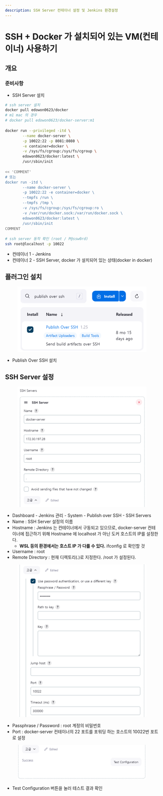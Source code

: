 ```yaml
---
description: SSH Server 컨테이너 설정 및 Jenkins 환경설정
---
```


# SSH + Docker 가 설치되어 있는 VM(컨테이너) 사용하기

## 개요

### 준비사항

* SSH Server 설치

```bash
# ssh server 설치
docker pull edowon0623/docker
# m1 mac 의 경우
# docker pull edowon0623/docker-server:m1

docker run --privileged -itd \
        --name docker-server \
        -p 10022:22 -p 8081:8080 \
        -e container=docker \
        -v /sys/fs/cgroup:/sys/fs/cgroup \
        edowon0623/docker:latest \
        /usr/sbin/init
        
<< 'COMMENT'
# 또는
docker run -itd \
        --name docker-server \
        -p 10022:22 -e container=docker \
        --tmpfs /run \
        --tmpfs /tmp \
        -v /sys/fs/cgroup:/sys/fs/cgroup:ro \
        -v /var/run/docker.sock:/var/run/docker.sock \
        edowon0623/docker:latest \
        /usr/sbin/init
COMMENT

# ssh server 동작 확인 (root / P@ssw0rd)
ssh root@localhost -p 10022
```



* 컨테이너 1 - Jenkins
* 컨테이너 2 - SSH Server, docker 가 설치되어 있는 상태(docker in docker)



## 플러그인 설치

<figure><img src="../../.gitbook/assets/image (4).png" alt=""><figcaption></figcaption></figure>

* Publish Over SSH 설치



## SSH Server  설정

<figure><img src="../../.gitbook/assets/image (3) (1).png" alt=""><figcaption></figcaption></figure>

* Dashboard - Jenkins 관리 - System - Publish over SSH - SSH Servers
* Name : SSH Server 설정의 이름
* Hostname : Jenkins 는 컨테이너에서 구동되고 있으므로,  docker-server 컨테이너에 접근하기 위해 Hostname 에 localhost 가 아닌 도커 호스트의 IP를 설정한다.
  * **WSL 등의 환경에서는 호스트 IP 가 다를 수 있다.** ifconfig 로 확인할 것
* Username : root
* Remote Directory : 현재 디렉토리(.)로 지정한다. /root 가 설정된다.

<figure><img src="../../.gitbook/assets/image (2) (1).png" alt=""><figcaption></figcaption></figure>

* Passphrase / Password : root 계정의 비밀번호
* Port : docker-server 컨테이너의 22 포트를 포워딩 하는 호스트의  10022번 포트로 설정

<figure><img src="../../.gitbook/assets/image (5).png" alt=""><figcaption></figcaption></figure>

* Test Configuration 버튼을 눌러 테스트 결과 확인



##
